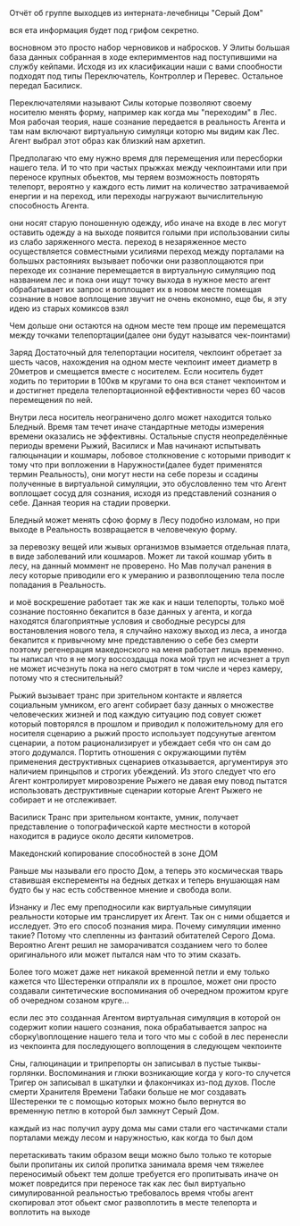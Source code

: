 Отчёт об группе выходцев из интерната-лечебницы "Серый Дом"

вся ета информация будет под грифом секретно.

восновном это просто набор черновиков и набросков. У Элиты большая база данных собранная в ходе екперимментов над поступившими на службу кейпами. Исходя из их класификации наши с вами спообности подходят под типы Переключатель, Контроллер и Перевес. Остальное передал Басилиск.

Переключателями называют Силы которые позволяют своему носителю менять форму, например как когда мы "переходим" в Лес. Моя рабочая теория, наше сознание передается в реальность Агента и там нам включают виртуальную симуляци которю мы видим как Лес. Агент выбрал этот образ как близкий нам архетип.

Предполагаю что ему нужно время для перемещения или пересборки нашего тела. И то что при частых прыжках между чекпоинтами или при переносе крупных обьектов, мы теряем возможность повторять телепорт, вероятно у каждого есть лимит на количество затрачиваемой енергии и на переход, или переходы нагружают вычислительную способность Агента.

они носят старую поношенную одежду, ибо иначе на входе в лес могут оставить одежду а на выходе появится голыми при использовании силы из слабо заряженного места.
переход в незаряженное место осуществляется совместными усилиями
переход между порталами на большых растояниях вызывает побочки
они развоплощаются при переходе их сознание перемещается в виртуальную симуляцию под названием лес и пока они ищут точку выхода в нужное место
агент обрабатывает их запрос и воплощает их в новом месте помещая сознание в новое воплощение
звучит не очень економно,
еще бы, я эту идею из старых комиксов взял

Чем дольше они остаются на одном месте тем проще им перемещатся между точками телепортации(далее они будут называтся чек-поинтами)

Заряд Достаточный для телепортации носителя, чекпоинт обретает за шесть часов, нахождения на одном месте чекпоинт имеет диаметр в 20метров и смещается вместе с носителем. Если носитель будет ходить по територии в 100кв м кругами то она вся станет чекпоинтом и и достигнет предела телепортационной еффективности через 60 часов перемещения по ней.

Внутри леса носитель неограничено долго может находится только Бледный. Время там течет иначе стандартные методы измерения времени оказались не эффективны. Остальные спустя неопределённые периоды времени Рыжий, Василиск и Мав начинают испытывать галюцынации и кошмары, лобовое столкновение с которыми приводит к тому что при вопложении в Наружности(далее будет применятся термин Реальность), они могут нести на себе порезы и ссадины полученные в виртуальной симуляции, это обусловленно тем что Агент воплощает сосуд для сознания, исходя из представлений сознания о себе. Данная теория на стадии проверки.

Бледный может менять сфою форму в Лесу подобно изломам, но при выходе в Реальность возвращается в человечекую форму.

за перевозку вещей или жывых организмов взымается отдельная плата, в виде заболеваний или кошмаров.
Может ли такой кошмар убить в лесу, на данный моммент не проверено.
Но Мав получал ранения в лесу которые приводили его к умеранию и развоплощению тела после попадания в Реальность.

и моё воскрешение работает так же как и наши телепорты, только моё сознание постоянно бекапится в базе данных у агента, и когда находятся благоприятные условия и свободные ресурсы для востановления нового тела, я случайно нахожу выход из леса, а иногда бекапится к привычному мне представлению о себе без смерти
поэтому регенерация македонского на меня работает лишь временно.
ты написал что я не могу воссоздацца пока мой труп не исчезнет а труп не может исчезнуть пока на него смотрят в том числе и через камеру, потому что я стеснительный?

Рыжий вызывает транс при зрительном контакте и является социальным умником, его агент собирает базу данных о множестве человеческих жизней и под каждую ситуацию под совует сюжет который повторялся в прошлом и приводил к положительному для его носителя сценарию
а рыжий просто использует подсунутые агентом сценарии, а потом рационализирует и убеждает себя что он сам до этого додумался.
Портить отношения с окружающими путём применения деструктивных сценариев отказывается, аргументируя это наличием принцыпов и строгих убеждений. Из этого следует  что его Агент контролирует мировозрение Рыжего не давая ему повод пытатся использовать деструктивные сценарии которые Агент Рыжего не собирает и не отслеживает.

Василиск Транс при зрительном контакте, умник, получает представление о топографической карте местности в которой находится в радиусе около десяти километров.

Македонский копирование способностей в зоне ДОМ

Раньше мы называли его просто Дом, а теперь это космическая тварь ставившая експеременты на бедных детках и теперь внушающая нам будто бы у нас есть собственное мнение и свобода воли.

Изнанку и Лес ему преподносили как виртуальные симуляции реальности которые им транслирует их Агент. Так он с ними общается и исследует. Это его способ познания мира. Почему симуляции именно такие? Потому что слепленны из фантазий обитателей Серого Дома. Вероятно Агент решил не заморачиватся созданием чего то более оригинального или может пытался нам что то этим сказать.

Более того может даже нет никакой временной петли и ему только кажется что Шестеренки отпраляли их в прошлое, может они просто создавали синтетические воспоминания об очередном прожитом круге об очередном созаном круге...

если лес это созданная Агентом виртуальная симуляция в которой он содержит копии нашего сознания, пока обрабатывается запрос на сборку\воплощение нашего тела и того что мы с собой в лес перенесли из чекпоинта для последующего воплощения в следующем чекпоинте

Сны, галюцинации и трипрепорты он записывал в пустые тыквы-горлянки.
Воспоминания и глюки возникающие когда у кого-то случется Тригер он записывал в шкатулки и флакончиках из-под духов.
После смерти Хранителя Времени Табаки больше не мог создавать Шестеренки те с помощью которых можно было вернутся во временную петлю в которой был замкнут Серый Дом.

каждый из нас получил ауру дома
мы сами стали его частичками стали порталами между лесом и наружностью, как когда то был дом

перетаскивать таким образом вещи можно было только те которые были пропитаны их силой
пропитка занимала время чем тяжелее переносимый обьект тем долше требуется его пропитывать иначе он может повредится при переносе
так как лес был виртуально симулированной реальностью требовалось время чтобы агент скопировал этот обьект смог развоплотить в месте телепорта и воплотить на выходе
